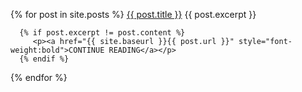   {% for post in site.posts %}
      <a href="{{ post.url }}">{{ post.title }}</a>
      {{ post.excerpt }}

      {% if post.excerpt != post.content %}
         <p><a href="{{ site.baseurl }}{{ post.url }}" style="font-weight:bold">CONTINUE READING</a></p>
      {% endif %}
  {% endfor %}
